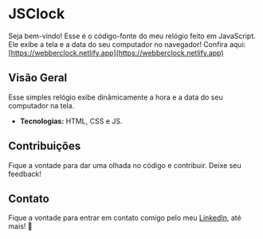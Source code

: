 # JSClock

Seja bem-vindo! Esse é o código-fonte do meu relógio feito em JavaScript. Ele exibe a tela e a data do seu computador no navegador!
Confira aqui: [https://webberclock.netlify.app](https://webberclock.netlify.app)

## Visão Geral

Esse simples relógio exibe dinâmicamente a hora e a data do seu computador na tela.

- **Tecnologias:** HTML, CSS e JS.

## Contribuições

Fique a vontade para dar uma olhada no código e contribuir. Deixe seu feedback!

## Contato

Fique a vontade para entrar em contato comigo pelo meu <a href="https://www.linkedin.com/in/cmiguelwm/" target="_blank">LinkedIn</a>, até mais! 👋
